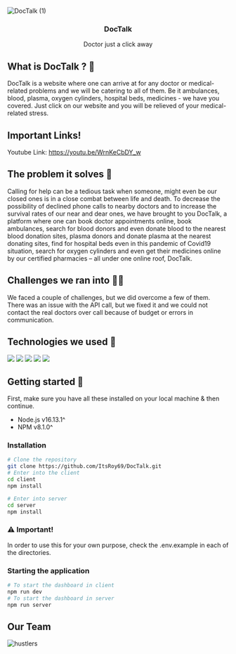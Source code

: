 <p align="center">

![DocTalk (1)](https://user-images.githubusercontent.com/72851613/162625548-813438e0-7d95-472a-8c30-16071e9777d6.png)

   <h3 align="center">DocTalk</h3>
   <p align="center">Doctor just a click away</p>
</p>

<div align="center">

</div>

## What is DocTalk ? 🤔

DocTalk is a website where one can arrive at for any doctor or medical-related problems and we will be catering to all of them. Be it ambulances, blood, plasma, oxygen cylinders, hospital beds, medicines - we have you covered. Just click on our website and you will be relieved of your medical-related stress.

## Important Links!
<!-- 
Website Link:
<br/> -->
Youtube Link: https://youtu.be/WrnKeCbDY_w
<!-- <br/>
Presentation Link: -->

## The problem it solves 🍊

Calling for help can be a tedious task when someone, might even be our closed ones is in a close combat between life and death. To decrease the possibility of declined phone calls to nearby doctors and to increase the survival rates of our near and dear ones, we have brought to you DocTalk, a platform where one can book doctor appointments online, book ambulances, search for blood donors and even donate blood to the nearest blood donation sites, plasma donors and donate plasma at the nearest donating sites, find for hospital beds even in this pandemic of Covid19 situation, search for oxygen cylinders and even get their medicines online by our certified pharmacies – all under one online roof, DocTalk.

## Challenges we ran into 👩‍💻

We faced a couple of challenges, but we did overcome a few of them. There was an issue with the API call, but we fixed it and we could not contact the real doctors over call because of budget or errors in communication.

## Technologies we used 🔮

![](https://img.shields.io/badge/React-20232A?style=for-the-badge&logo=react&logoColor=61DAFB) ![](https://img.shields.io/badge/MongoDB-4EA94B?style=for-the-badge&logo=mongodb&logoColor=white) ![](https://img.shields.io/badge/Node.js-339933?style=for-the-badge&logo=nodedotjs&logoColor=white) ![](https://img.shields.io/badge/Express.js-000000?style=for-the-badge&logo=express&logoColor=white) ![](https://img.shields.io/badge/Visual_Studio_Code-0078D4?style=for-the-badge&logo=visual%20studio%20code&logoColor=white)

## Getting started 💫

First, make sure you have all these installed on your local machine & then continue.

- Node.js v16.13.1^
- NPM v8.1.0^

### Installation

```bash
# Clone the repository
git clone https://github.com/ItsRoy69/DocTalk.git
# Enter into the client
cd client
npm install

# Enter into server
cd server
npm install
```

### ⚠️ Important!

In order to use this for your own purpose, check the .env.example in each of the directories.

### Starting the application

```bash
# To start the dashboard in client
npm run dev
# To start the dashboard in server
npm run server
```

<!-- ## Bot Features & Commands

* 💸 Pay a Discord user / Slack user

`/pay user_name amount`

<br />
<img src="./images/command.png" width="300px"> -->

## Our Team

![hustlers](https://user-images.githubusercontent.com/72851613/162626799-62357dbb-f22a-4893-b4d0-0a671963458f.png)

